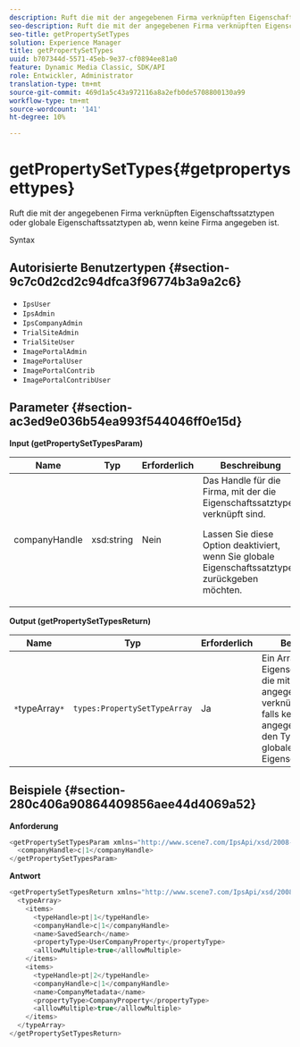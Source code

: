 ```yaml
---
description: Ruft die mit der angegebenen Firma verknüpften Eigenschaftssatztypen oder globale Eigenschaftssatztypen ab, wenn keine Firma angegeben ist.
seo-description: Ruft die mit der angegebenen Firma verknüpften Eigenschaftssatztypen oder globale Eigenschaftssatztypen ab, wenn keine Firma angegeben ist.
seo-title: getPropertySetTypes
solution: Experience Manager
title: getPropertySetTypes
uuid: b707344d-5571-45eb-9e37-cf0894ee81a0
feature: Dynamic Media Classic, SDK/API
role: Entwickler, Administrator
translation-type: tm+mt
source-git-commit: 469d1a5c43a972116a8a2efb0de5708800130a99
workflow-type: tm+mt
source-wordcount: '141'
ht-degree: 10%

---
```



# getPropertySetTypes{#getpropertysettypes}

Ruft die mit der angegebenen Firma verknüpften Eigenschaftssatztypen oder globale Eigenschaftssatztypen ab, wenn keine Firma angegeben ist.

Syntax

## Autorisierte Benutzertypen {#section-9c7c0d2cd2c94dfca3f96774b3a9a2c6}

* `IpsUser`
* `IpsAdmin`
* `IpsCompanyAdmin`
* `TrialSiteAdmin`
* `TrialSiteUser`
* `ImagePortalAdmin`
* `ImagePortalUser`
* `ImagePortalContrib`
* `ImagePortalContribUser`

## Parameter {#section-ac3ed9e036b54ea993f544046ff0e15d}

**Input (getPropertySetTypesParam)**

<table id="table_2590368FEEF04AD4B074412CBBA90F88"> 
 <thead> 
  <tr> 
   <th colname="col1" class="entry"> Name </th> 
   <th colname="col2" class="entry"> Typ </th> 
   <th colname="col3" class="entry"> Erforderlich </th> 
   <th colname="col4" class="entry"> Beschreibung </th> 
  </tr> 
 </thead>
 <tbody> 
  <tr> 
   <td colname="col1"> <span class="codeph"> <span class="varname"> companyHandle</span> </span> </td> 
   <td colname="col2"> <span class="codeph"> xsd:string</span> </td> 
   <td colname="col3"> Nein </td> 
   <td colname="col4">Das Handle für die Firma, mit der die Eigenschaftssatztypen verknüpft sind. <p>Lassen Sie diese Option deaktiviert, wenn Sie globale Eigenschaftssatztypen zurückgeben möchten. </p> </td> 
  </tr> 
 </tbody> 
</table>

**Output (getPropertySetTypesReturn)**

| Name | Typ | Erforderlich | Beschreibung |
|---|---|---|---|
| `*`typeArray`*` | `types:PropertySetTypeArray` | Ja | Ein Array von Eigenschaftssatztypen, die mit der angegebenen Firma verknüpft sind, oder, falls keine Firma angegeben wurde, mit den Typen des globalen Eigenschaftensatzes. |

## Beispiele {#section-280c406a90864409856aee44d4069a52}

**Anforderung**

```java
<getPropertySetTypesParam xmlns="http://www.scene7.com/IpsApi/xsd/2008-01-15">
  <companyHandle>c|1</companyHandle>
</getPropertySetTypesParam>
```

**Antwort**

```java
<getPropertySetTypesReturn xmlns="http://www.scene7.com/IpsApi/xsd/2008-01-15">
  <typeArray>
    <items>
      <typeHandle>pt|1</typeHandle>
      <companyHandle>c|1</companyHandle>
      <name>SavedSearch</name>
      <propertyType>UserCompanyProperty</propertyType>
      <alllowMultiple>true</alllowMultiple>
    </items>
    <items>
      <typeHandle>pt|2</typeHandle>
      <companyHandle>c|1</companyHandle>
      <name>CompanyMetadata</name>
      <propertyType>CompanyProperty</propertyType>
      <alllowMultiple>true</alllowMultiple>
    </items>
  </typeArray>
</getPropertySetTypesReturn>
```

